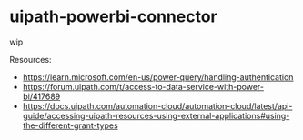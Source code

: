 # uipath-powerbi-connector
wip

Resources:
* https://learn.microsoft.com/en-us/power-query/handling-authentication
* https://forum.uipath.com/t/access-to-data-service-with-power-bi/417689
* https://docs.uipath.com/automation-cloud/automation-cloud/latest/api-guide/accessing-uipath-resources-using-external-applications#using-the-different-grant-types 